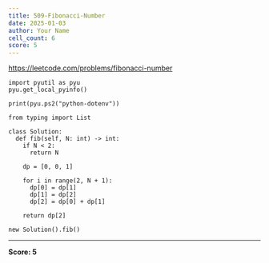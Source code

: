 ```yaml
---
title: 509-Fibonacci-Number
date: 2025-01-03
author: Your Name
cell_count: 6
score: 5
---
```


https://leetcode.com/problems/fibonacci-number


```
import pyutil as pyu
pyu.get_local_pyinfo()
```


```
print(pyu.ps2("python-dotenv"))
```


```
from typing import List
```


```
class Solution:
  def fib(self, N: int) -> int:
    if N < 2:
      return N

    dp = [0, 0, 1]

    for i in range(2, N + 1):
      dp[0] = dp[1]
      dp[1] = dp[2]
      dp[2] = dp[0] + dp[1]

    return dp[2]
```


```
new Solution().fib()
```


---
**Score: 5**